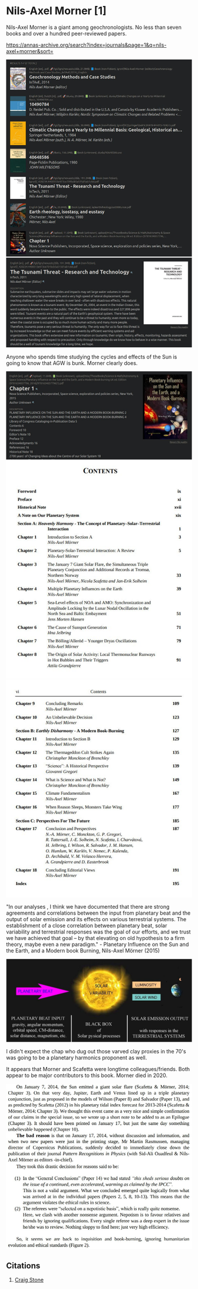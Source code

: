 # Nils-Axel Morner [1]

Nils-Axel Morner is a giant among geochronologists. No less than seven books and over a hundred peer-reviewed papers.

https://annas-archive.org/search?index=journals&page=1&q=nils-axel+morner&sort=

![](img/morner1.jpg)
![](img/morner2.jpg)

Anyone who spends time studying the cycles and effects of the Sun is going to know that AGW is bunk. Morner clearly does.

![](img/morner3.jpg)
![](img/morner4.jpg)
![](img/morner5.jpg)

"In our analyses , I think we have documented that there are strong agreements and correlations between the input from planetary beat and the output of solar emission and its effects on various terrestrial systems. The establishment of a close correlation between planetary beat, solar variability and terrestrial responses was the goal of our efforts, and we trust we have achieved that goal – by that elevating on old hypothesis to a firm theory, maybe even a new paradigm." - Planetary Influence on the Sun and the Earth, and a Modern book Burning, Nils-Axel Mörner (2015)

![](img/morner6.jpg)

I didn't expect the chap who dug out those varved clay proxies in the 70's was going to be a planetary harmonics proponent as well.

It appears that Morner and Scafetta were longtime colleagues/friends. Both appear to be major contributors to this book. Morner died in 2020.

![](img/morner7.jpg)

## Citations

1. [Craig Stone](https://nobulart.com)